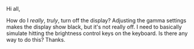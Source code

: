 Hi all,

How do I *really*, *truly*, turn off the display? Adjusting the gamma settings makes the display show black, but it's not really off. I need to basically simulate hitting the brightness control keys on the keyboard. Is there any way to do this?
Thanks.